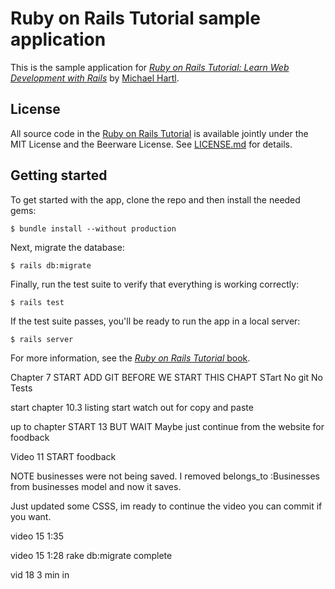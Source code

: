 # Ruby on Rails Tutorial sample application

This is the sample application for
[*Ruby on Rails Tutorial:
Learn Web Development with Rails*](http://www.railstutorial.org/)
by [Michael Hartl](http://www.michaelhartl.com/).

## License

All source code in the [Ruby on Rails Tutorial](http://railstutorial.org/)
is available jointly under the MIT License and the Beerware License. See
[LICENSE.md](LICENSE.md) for details.

## Getting started

To get started with the app, clone the repo and then install the needed gems:

```
$ bundle install --without production
```

Next, migrate the database:

```
$ rails db:migrate
```

Finally, run the test suite to verify that everything is working correctly:

```
$ rails test
```

If the test suite passes, you'll be ready to run the app in a local server:

```
$ rails server
```

For more information, see the
[*Ruby on Rails Tutorial* book](http://www.railstutorial.org/book).



Chapter 7 START ADD GIT BEFORE WE START THIS CHAPT  STart  No git   No Tests 


start chapter 10.3 listing start
watch out for copy and paste


up to chapter START 13  BUT WAIT Maybe just continue from the website for foodback


Video 11 START foodback 

NOTE businesses were not being saved.  I removed belongs_to :Businesses from businesses model and now it saves.

Just updated some CSSS, im ready to continue the video you can commit if you want.


video 15 1:35

video 15 1:28 rake db:migrate complete

vid 18 3 min in